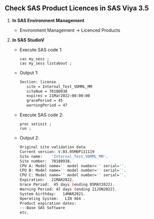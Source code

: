 ## Check SAS Product Licences in SAS Viya 3.5

1. **In SAS Environment Management**

   - Environment Management -> Licenced Products
   
2. **In SAS StudioV**
   - Execute SAS code 1:
   
     ```sas
     cas my_sess ;
     cas my_sess listabout ;
     ```
   - Output 1:
   
     ```bash
     Section: license
     	site = Internal_Test_VDMML_MM
     	siteNum = 70180938
     	expires = 21Mar2022:00:00:00
     	gracePeriod = 45
     	warningPeriod = 47
     ```
   - Execute SAS code 2:
   
     ```sas
     proc setinit ; 
     run ;
     ```
   - Output 2:
   
     ```bash
     Original site validation data
     Current version: V.03.05M0P111119
     Site name:    'Internal_Test_VDMML_MM'.
     Site number:  70180938.
     CPU A: Model name='' model number='' serial=''.
     CPU B: Model name='' model number='' serial=''.
     CPU C: Model name='' model number='' serial=''.
     Expiration:   21MAR2022.
     Grace Period:  45 days (ending 05MAY2022).
     Warning Period: 47 days (ending 21JUN2022).
     System birthday:   14MAR2021.
     Operating System:   LIN X64 .
     Product expiration dates:
     ---Base SAS Software
     etc.
     ```